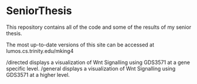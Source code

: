 # SeniorThesis
This repository contains all of the code and some of the results of my senior thesis.

The most up-to-date versions of this site can be accessed at lumos.cs.trinity.edu/mking4

/directed displays a visualization of Wnt Signalling using GDS3571 at a gene specific level.
/general displays a visualization of Wnt Signalling using GDS3571 at a higher level.
